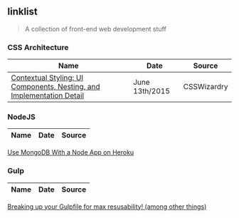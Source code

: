 ## linklist
> A collection of front-end web development stuff


### CSS Architecture

Name | Date | Source
--- | --- | ---
[Contextual Styling: UI Components, Nesting, and Implementation Detail](http://csswizardry.com/2015/06/contextual-styling-ui-components-nesting-and-implementation-detail/) | June 13th/2015 | CSSWizardry


### NodeJS

Name | Date | Source
--- | --- | ---
[Use MongoDB With a Node App on Heroku](https://scotch.io/tutorials/use-mongodb-with-a-node-application-on-heroku)


### Gulp

Name | Date | Source
--- | --- | ---
[Breaking up your Gulpfile for max resusability! (among other things)](http://viget.com/extend/gulp-browserify-starter-faq)




